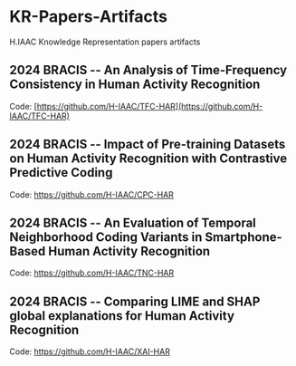 # KR-Papers-Artifacts

H.IAAC Knowledge Representation papers artifacts

## 2024 BRACIS -- An Analysis of Time-Frequency Consistency in Human Activity Recognition

Code: [https://github.com/H-IAAC/TFC-HAR](https://github.com/H-IAAC/TFC-HAR)

## 2024 BRACIS -- Impact of Pre-training Datasets on Human Activity Recognition with Contrastive Predictive Coding

Code: https://github.com/H-IAAC/CPC-HAR

## 2024 BRACIS -- An Evaluation of Temporal Neighborhood Coding Variants in Smartphone-Based Human Activity Recognition

Code: https://github.com/H-IAAC/TNC-HAR

## 2024 BRACIS -- Comparing LIME and SHAP global explanations for Human Activity Recognition

Code: https://github.com/H-IAAC/XAI-HAR
